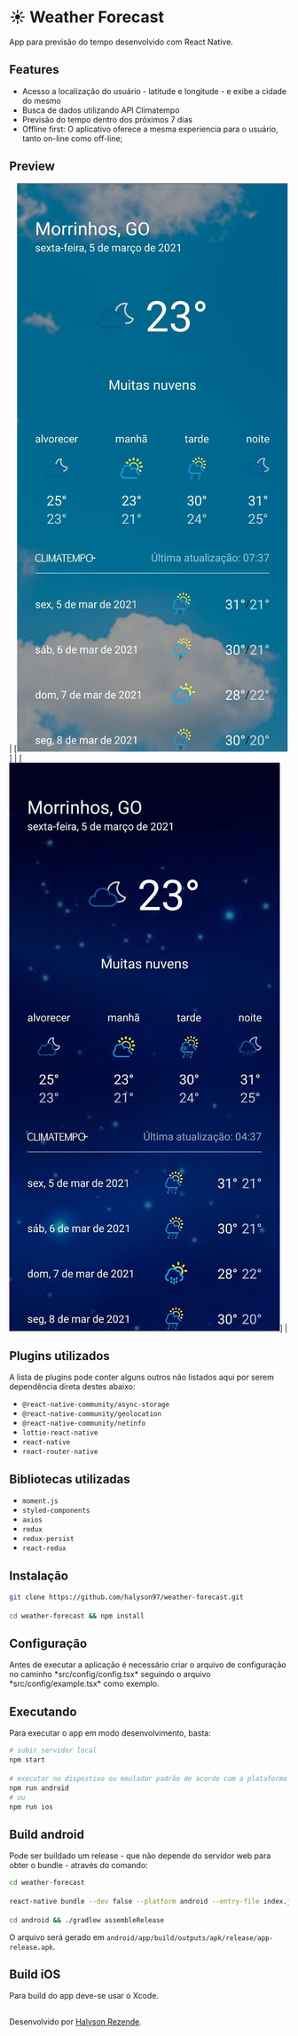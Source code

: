 # ☀️ Weather Forecast
App para previsão do tempo desenvolvido com React Native.

## Features
- Acesso a localização do usuário - latitude e longitude - e exibe a cidade do mesmo
- Busca de dados utilizando API Climatempo
- Previsão do tempo dentro dos próximos 7 dias
- Offline first: O aplicativo oferece a mesma experiencia para o usuário, tanto on-line como off-line;

## Preview

| [![Screenshot-day](https://raw.githubusercontent.com/halyson97/weather-forecast/main/assets/screenshots/day.jpeg)] | [![Screenshot-night](https://raw.githubusercontent.com/halyson97/weather-forecast/main/assets/screenshots/night.jpeg)] |

## Plugins utilizados
A lista de plugins pode conter alguns outros não listados aqui por serem dependência direta destes abaixo:

- `@react-native-community/async-storage`
- `@react-native-community/geolocation`
- `@react-native-community/netinfo`
- `lottie-react-native`
- `react-native`
- `react-router-native`

## Bibliotecas utilizadas

- `moment.js`
- `styled-components`
- `axios`
- `redux`
- `redux-persist`
- `react-redux`


## Instalação
```bash
git clone https://github.com/halyson97/weather-forecast.git

cd weather-forecast && npm install
```

## Configuração
Antes de executar a aplicação é necessário criar o arquivo de configuração no caminho \*src/config/config.tsx\* seguindo o arquivo \*src/config/example.tsx\* como exemplo.

## Executando
Para executar o app em modo desenvolvimento, basta:

```bash
# subir servidor local
npm start

# executar no dispostivo ou emulador padrão de acordo com a plataforma
npm run android
# ou
npm run ios
```

## Build android
Pode ser buildado um release - que não depende do servidor web para obter o bundle - através do comando:

```bash
cd weather-forecast

react-native bundle --dev false --platform android --entry-file index.js --bundle-output ./android/app/src/main/assets/index.android.bundle --assets-dest ./android/app/src/main/res

cd android && ./gradlew assembleRelease
```

O arquivo será gerado em `android/app/build/outputs/apk/release/app-release.apk`.

## Build iOS
Para build do app deve-se usar o Xcode.

## 
Desenvolvido por [Halyson Rezende](https://github.com/halyson97).
